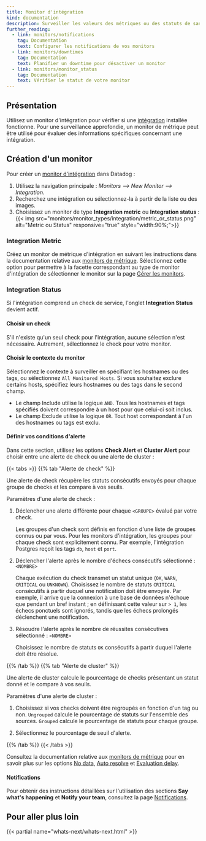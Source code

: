 ```yaml
---
title: Monitor d'intégration
kind: documentation
description: Surveiller les valeurs des métriques ou des statuts de santé à partir d'une intégration spécifique
further_reading:
  - link: monitors/notifications
    tag: Documentation
    text: Configurer les notifications de vos monitors
  - link: monitors/downtimes
    tag: Documentation
    text: Planifier un downtime pour désactiver un monitor
  - link: monitors/monitor_status
    tag: Documentation
    text: Vérifier le statut de votre monitor
---
```

## Présentation

Utilisez un monitor d'intégration pour vérifier si une [intégration][1] installée fonctionne. Pour une surveillance approfondie, un monitor de métrique peut être utilisé pour évaluer des informations spécifiques concernant une intégration.

## Création d'un monitor

Pour créer un [monitor d'intégration][2] dans Datadog :

1. Utilisez la navigation principale : *Monitors --> New Monitor --> Integration*.
2. Recherchez une intégration ou sélectionnez-la à partir de la liste ou des images.
3. Choisissez un monitor de type **Integration metric** ou **Integration status** :
    {{< img src="monitors/monitor_types/integration/metric_or_status.png" alt="Metric ou Status" responsive="true" style="width:90%;">}}

### Integration Metric

Créez un monitor de métrique d'intégration en suivant les instructions dans la documentation relative aux [monitors de métrique][3]. Sélectionnez cette option pour permettre à la facette correspondant au type de monitor d'intégration de sélectionner le monitor sur la page [Gérer les monitors][4].

### Integration Status

Si l'intégration comprend un check de service, l'onglet **Integration Status** devient actif.

#### Choisir un check

S'il n'existe qu'un seul check pour l'intégration, aucune sélection n'est nécessaire. Autrement, sélectionnez le check pour votre monitor.

#### Choisir le contexte du monitor

Sélectionnez le contexte à surveiller en spécifiant les hostnames ou des tags, ou sélectionnez `All Monitored Hosts`. Si vous souhaitez exclure certains hosts, spécifiez leurs hostnames ou des tags dans le second champ.

* Le champ Include utilise la logique `AND`. Tous les hostnames et tags spécifiés doivent correspondre à un host pour que celui-ci soit inclus.
* Le champ Exclude utilise la logique `OR`. Tout host correspondant à l'un des hostnames ou tags est exclu.

#### Définir vos conditions d'alerte

Dans cette section, utilisez les options **Check Alert** et **Cluster Alert** pour choisir entre une alerte de check ou une alerte de cluster :

{{< tabs >}}
{{% tab "Alerte de check" %}}

Une alerte de check récupère les statuts consécutifs envoyés pour chaque groupe de checks et les compare à vos seuils.

Paramètres d'une alerte de check :

1. Déclencher une alerte différente pour chaque `<GROUPE>` évalué par votre check.

    Les groupes d'un check sont définis en fonction d'une liste de groupes connus ou par vous. Pour les monitors d'intégration, les groupes pour chaque check sont explicitement connu. Par exemple, l'intégration Postgres reçoit les tags `db`, `host` et `port`.

2. Déclencher l'alerte après le nombre d'échecs consécutifs sélectionné : `<NOMBRE>`

    Chaque exécution du check transmet un statut unique (`OK`, `WARN`, `CRITICAL` ou `UNKNOWN`). Choisissez le nombre de statuts `CRITICAL` consécutifs à partir duquel une notification doit être envoyée. Par exemple, il arrive que la connexion à une base de données n'échoue que pendant un bref instant ; en définissant cette valeur sur `> 1`, les échecs ponctuels sont ignorés, tandis que les échecs prolongés déclenchent une notification.

3. Résoudre l'alerte après le nombre de réussites consécutives sélectionné : `<NOMBRE>`

    Choisissez le nombre de statuts `OK` consécutifs à partir duquel l'alerte doit être résolue.

{{% /tab %}}
{{% tab "Alerte de cluster" %}}

Une alerte de cluster calcule le pourcentage de checks présentant un statut donné et le compare à vos seuils.

Paramètres d'une alerte de cluster :

1. Choisissez si vos checks doivent être regroupés en fonction d'un tag ou non. `Ungrouped` calcule le pourcentage de statuts sur l'ensemble des sources. `Grouped` calcule le pourcentage de statuts pour chaque groupe.

2. Sélectionnez le pourcentage de seuil d'alerte.

{{% /tab %}}
{{< /tabs >}}

Consultez la documentation relative aux [monitors de métrique][3] pour en savoir plus sur les options [No data][5], [Auto resolve][6] et [Evaluation delay][7].

#### Notifications

Pour obtenir des instructions détaillées sur l'utilisation des sections **Say what's happening** et **Notify your team**, consultez la page [Notifications][8].

## Pour aller plus loin

{{< partial name="whats-next/whats-next.html" >}}

[1]: /fr/integrations
[2]: https://app.datadoghq.com/monitors#create/integration
[3]: /fr/monitors/monitor_types/metric
[4]: https://app.datadoghq.com/monitors/manage
[5]: /fr/monitors/monitor_types/metric/#no-data
[6]: /fr/monitors/monitor_types/metric/#auto-resolve
[7]: /fr/monitors/monitor_types/metric/#evaluation-delay
[8]: /fr/monitors/notifications